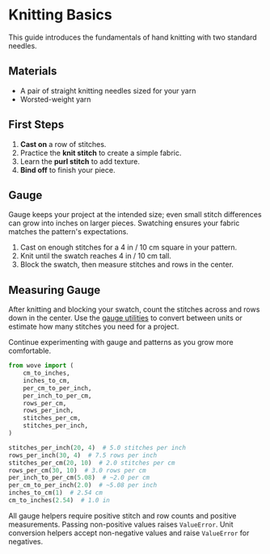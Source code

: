 # Knitting Basics

This guide introduces the fundamentals of hand knitting with two
standard needles.

## Materials
- A pair of straight knitting needles sized for your yarn
- Worsted-weight yarn

## First Steps
1. **Cast on** a row of stitches.
2. Practice the **knit stitch** to create a simple fabric.
3. Learn the **purl stitch** to add texture.
4. **Bind off** to finish your piece.

## Gauge

Gauge keeps your project at the intended size; even small stitch differences
can grow into inches on larger pieces. Swatching ensures your fabric matches
the pattern's expectations.

1. Cast on enough stitches for a 4 in / 10 cm square in your pattern.
2. Knit until the swatch reaches 4 in / 10 cm tall.
3. Block the swatch, then measure stitches and rows in the center.

## Measuring Gauge

After knitting and blocking your swatch, count the stitches across and rows
down in the center. Use the [gauge utilities](gauge.md) to convert between
units or estimate how many stitches you need for a project.

Continue experimenting with gauge and patterns as you grow more comfortable.

```python
from wove import (
    cm_to_inches,
    inches_to_cm,
    per_cm_to_per_inch,
    per_inch_to_per_cm,
    rows_per_cm,
    rows_per_inch,
    stitches_per_cm,
    stitches_per_inch,
)

stitches_per_inch(20, 4)  # 5.0 stitches per inch
rows_per_inch(30, 4)  # 7.5 rows per inch
stitches_per_cm(20, 10)  # 2.0 stitches per cm
rows_per_cm(30, 10)  # 3.0 rows per cm
per_inch_to_per_cm(5.08)  # ~2.0 per cm
per_cm_to_per_inch(2.0)  # ~5.08 per inch
inches_to_cm(1)  # 2.54 cm
cm_to_inches(2.54)  # 1.0 in
```

All gauge helpers require positive stitch and row counts and positive
measurements. Passing non-positive values raises ``ValueError``.
Unit conversion helpers accept non-negative values and raise
``ValueError`` for negatives.
